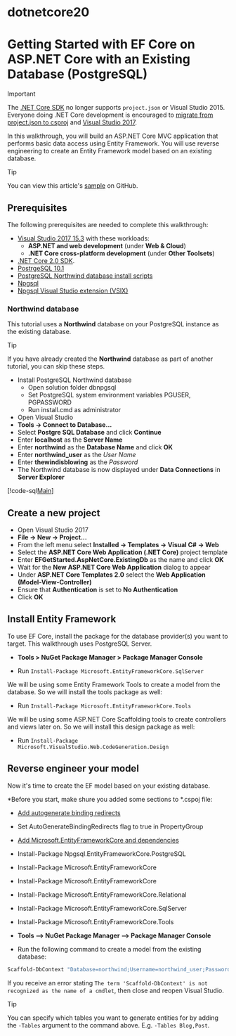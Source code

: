 # dotnetcore20

# Getting Started with EF Core on ASP.NET Core with an Existing Database (PostgreSQL)

> [!IMPORTANT]  
> The [.NET Core SDK](https://www.microsoft.com/net/download/core) no longer supports `project.json` or Visual Studio 2015. Everyone doing .NET Core development is encouraged to [migrate from project.json to csproj](https://docs.microsoft.com/dotnet/articles/core/migration/) and [Visual Studio 2017](https://www.visualstudio.com/downloads/).

In this walkthrough, you will build an ASP.NET Core MVC application that performs basic data access using Entity Framework. You will use reverse engineering to create an Entity Framework model based on an existing database.

> [!TIP]  
> You can view this article's [sample](https://github.com/hack2root/dotnetcore20/tree/master/dotnetcoremvc) on GitHub.

## Prerequisites

The following prerequisites are needed to complete this walkthrough:

* [Visual Studio 2017 15.3](https://www.visualstudio.com/downloads/) with these workloads:
  * **ASP.NET and web development** (under **Web & Cloud**)
  * **.NET Core cross-platform development** (under **Other Toolsets**)
* [.NET Core 2.0 SDK](https://www.microsoft.com/net/download/core).
* [PostrgeSQL 10.1](https://www.postgresql.org/)
* [PostgreSQL Northwind database install scripts](#northwind-database)
* [Npgsql](http://www.npgsql.org/doc/ddex.html)
* [Npgsql Visual Studio extension (VSIX)](https://marketplace.visualstudio.com/items?itemName=RojanskyS.NpgsqlPostgreSQLIntegration)
### Northwind database

This tutorial uses a **Northwind** database on your PostgreSQL instance as the existing database.

> [!TIP]  
> If you have already created the **Northwind** database as part of another tutorial, you can skip these steps.
* Install PostgreSQL Northwind database
  * Open solution folder dbnpgsql
  * Set PostgreSQL system environment variables PGUSER, PGPASSWORD
  * Run install.cmd as administrator
* Open Visual Studio
* **Tools -> Connect to Database...**
* Select **Postgre SQL Database** and click **Continue**
* Enter **localhost** as the **Server Name**
* Enter **northwind** as the **Database Name** and click **OK**
* Enter **northwind_user** as the *User Name*
* Enter **thewindisblowing** as the *Password*
* The Northwind database is now displayed under **Data Connections** in **Server Explorer**

[!code-sql[Main](../dbnpgsql/northwind.sql)]

## Create a new project

* Open Visual Studio 2017
* **File -> New -> Project...**
* From the left menu select **Installed -> Templates -> Visual C# -> Web**
* Select the **ASP.NET Core Web Application (.NET Core)** project template
* Enter **EFGetStarted.AspNetCore.ExistingDb** as the name and click **OK**
* Wait for the **New ASP.NET Core Web Application** dialog to appear
* Under **ASP.NET Core Templates 2.0** select the **Web Application (Model-View-Controller)**
* Ensure that **Authentication** is set to **No Authentication**
* Click **OK**

## Install Entity Framework

To use EF Core, install the package for the database provider(s) you want to target. This walkthrough uses PostgreSQL Server.

* **Tools > NuGet Package Manager > Package Manager Console**

* Run `Install-Package Microsoft.EntityFrameworkCore.SqlServer`

We will be using some Entity Framework Tools to create a model from the database. So we will install the tools package as well:

* Run `Install-Package Microsoft.EntityFrameworkCore.Tools`

We will be using some ASP.NET Core Scaffolding tools to create controllers and views later on. So we will install this design package as well:

* Run `Install-Package Microsoft.VisualStudio.Web.CodeGeneration.Design`

## Reverse engineer your model

Now it's time to create the EF model based on your existing database.

*Before you start, make shure you added some sections to *.cspoj file:
* [Add autogenerate binding redirects](https://blogs.msdn.microsoft.com/dotnet/2017/08/14/announcing-entity-framework-core-2-0)
* Set AutoGenerateBindingRedirects flag to true in PropertyGroup
* [Add Microsoft.EntityFrameworkCore and dependencies](https://docs.microsoft.com/en-us/ef/core/get-started/aspnetcore/existing-db#blogging-database)
* Install-Package Npgsql.EntityFrameworkCore.PostgreSQL
* Install-Package Microsoft.EntityFrameworkCore
* Install-Package Microsoft.EntityFrameworkCore
* Install-Package Microsoft.EntityFrameworkCore.Relational
* Install-Package Microsoft.EntityFrameworkCore.SqlServer
* Install-Package Microsoft.EntityFrameworkCore.Tools

* **Tools –> NuGet Package Manager –> Package Manager Console**
* Run the following command to create a model from the existing database:

``` powershell
Scaffold-DbContext "Database=northwind;Username=northwind_user;Password=thewindisblowing;Host=localhost;Persist Security Info=True" Npgsql.EntityFrameworkCore.PostgreSQL -OutputDir Models -Verbose
```

If you receive an error stating `The term 'Scaffold-DbContext' is not recognized as the name of a cmdlet`, then close and reopen Visual Studio.

> [!TIP]  
> You can specify which tables you want to generate entities for by adding the `-Tables` argument to the command above. E.g. `-Tables Blog,Post`.

